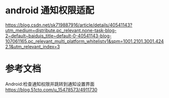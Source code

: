 # android 通知权限适配
https://blog.csdn.net/sk719887916/article/details/40541143?utm_medium=distribute.pc_relevant.none-task-blog-2~default~baidujs_title~default-0-40541143-blog-107061165.pc_relevant_multi_platform_whitelistv1&spm=1001.2101.3001.4242.1&utm_relevant_index=3


# 参考文档
Android:检查通知权限并跳转到通知设置界面
https://blog.51cto.com/u_15478573/4911730












